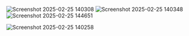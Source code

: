 ![Screenshot 2025-02-25 140308](https://github.com/user-attachments/assets/e440c8c7-9235-44fb-983b-f7b316a86053)
![Screenshot 2025-02-25 140348](https://github.com/user-attachments/assets/b86355d1-f021-43b8-aabc-6a5398e2f7c0)
![Screenshot 2025-02-25 144651](https://github.com/user-attachments/assets/92f3ddcf-a61c-4d83-97ff-b36ed9805152)

![Screenshot 2025-02-25 140258](https://github.com/user-attachments/assets/674aa063-6ab1-477b-ba3d-21f822a00460)
